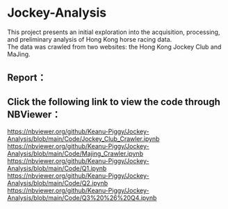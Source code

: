 # Jockey-Analysis

This project presents an initial exploration into the acquisition, processing, and preliminary analysis of Hong Kong horse racing data.  
The data was crawled from two websites: the Hong Kong Jockey Club and MaJing.
  
## Report：

## Click the following link to view the code through NBViewer：

https://nbviewer.org/github/Keanu-Piggy/Jockey-Analysis/blob/main/Code/Jockey_Club_Crawler.ipynb  
https://nbviewer.org/github/Keanu-Piggy/Jockey-Analysis/blob/main/Code/Majing_Crawler.ipynb  
https://nbviewer.org/github/Keanu-Piggy/Jockey-Analysis/blob/main/Code/Q1.ipynb  
https://nbviewer.org/github/Keanu-Piggy/Jockey-Analysis/blob/main/Code/Q2.ipynb  
https://nbviewer.org/github/Keanu-Piggy/Jockey-Analysis/blob/main/Code/Q3%20%26%20Q4.ipynb

